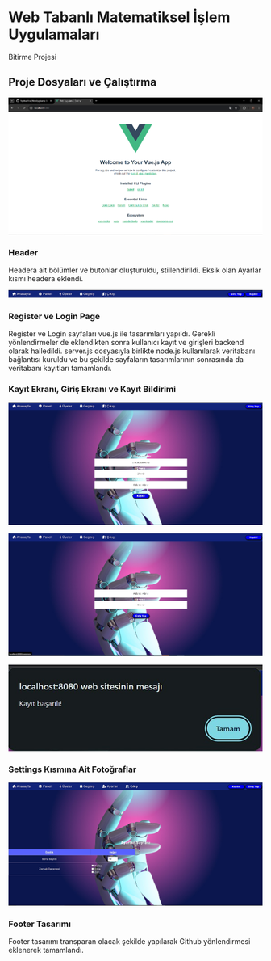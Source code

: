 # Web Tabanlı Matematiksel İşlem Uygulamaları

Bitirme Projesi

## Proje Dosyaları ve Çalıştırma

![alt text](image.png)

### Header

Headera ait bölümler ve butonlar oluşturuldu, stillendirildi. Eksik olan Ayarlar kısmı headera eklendi.

![alt text](Screenshot_1.jpg)

### Register ve Login Page

Register ve Login sayfaları vue.js ile tasarımları yapıldı. Gerekli yönlendirmeler de eklendikten sonra kullanıcı kayıt ve girişleri backend olarak halledildi. server.js dosyasıyla birlikte node.js kullanılarak  veritabanı bağlantısı kuruldu ve bu şekilde sayfaların tasarımlarının sonrasında da veritabanı kayıtları tamamlandı.

### Kayıt Ekranı, Giriş Ekranı ve Kayıt Bildirimi

![alt text](Screenshot_2.jpg)

![alt text](Screenshot_3.jpg)

![alt text](Screenshot_5.jpg)

### Settings Kısmına Ait Fotoğraflar

![alt text](Screenshot_4.jpg)

### Footer Tasarımı

Footer tasarımı transparan olacak şekilde yapılarak Github yönlendirmesi eklenerek tamamlandı.
